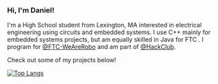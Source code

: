 ### Hi, I'm Daniel!

I'm a High School student from Lexington, MA interested in electrical engineering using circuits and embedded systems. I use C++ mainly for embedded systems projects, but am equally skilled in Java for FTC . I program for [@FTC-WeAreRobo](https://github.com/FTC-WeAreRobo) and am part of [@HackClub](https://github.com/HackClub).

Check out some of my projects below!

[![Top Langs](https://github-readme-stats.vercel.app/api/top-langs/?username=dgorbunov&layout=compact)](https://github.com/anuraghazra/github-readme-stats)

<!--
**dgorbunov/dgorbunov** is a ✨ _special_ ✨ repository because its `README.md` (this file) appears on your GitHub profile.

Here are some ideas to get you started:

- 🔭 I’m currently working on ...
- 🌱 I’m currently learning ...
- 👯 I’m looking to collaborate on ...
- 🤔 I’m looking for help with ...
- 💬 Ask me about ...
- 📫 How to reach me: ...
- ⚡ Fun fact: ...
-->
